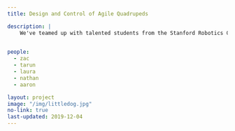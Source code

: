 ```yaml
---
title: Design and Control of Agile Quadrupeds 

description: |
    We've teamed up with talented students from the Stanford Robotics Club to dedevelop control algorithms for new quadrupeds entirely designed by students of the Club. This project focuses on implementing state-of-the-art control strategies and getting them to run reliably on custom hardware. This project is look for talented and motivated students to contribute, especially undergraduate students. 
  

people:
  - zac
  - tarun
  - laura
  - nathan 
  - aaron

layout: project
image: "/img/littledog.jpg"
no-link: true
last-updated: 2019-12-04 
---
```

